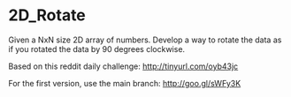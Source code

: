 2D_Rotate
=========

Given a NxN size 2D array of numbers. Develop a way to rotate the data as if you rotated the data by 90 degrees clockwise.

Based on this reddit daily challenge: http://tinyurl.com/oyb43jc


For the first version, use the main branch: http://goo.gl/sWFy3K
